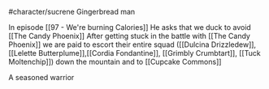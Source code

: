 #character/sucrene 
Gingerbread man


In episode [[97 - We're burning Calories]] He asks that we duck to avoid [[The Candy Phoenix]]
After getting stuck in the battle with [[The Candy Phoenix]] we are paid to escort their entire squad ([[Dulcina Drizzledew]], [[Lelette Butterplume]],[[Cordia Fondantine]], [[Grimbly Crumbtart]], [[Tuck Moltenchip]]) down the mountain and to [[Cupcake Commons]]

A seasoned warrior 